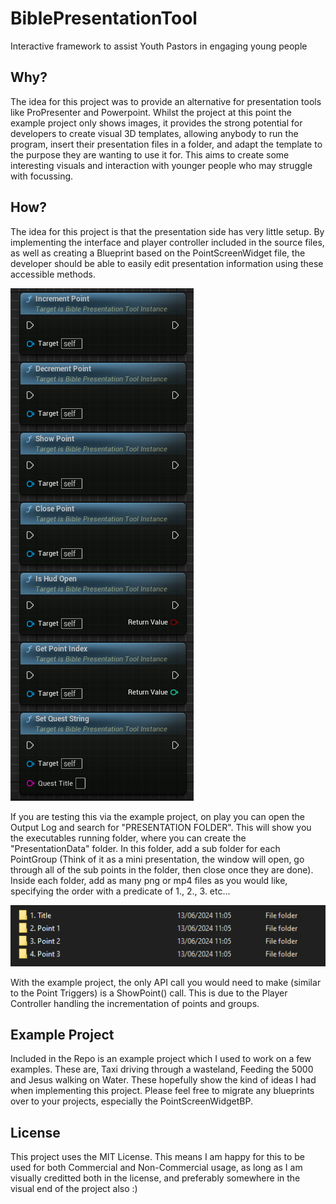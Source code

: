# BiblePresentationTool
 Interactive framework to assist Youth Pastors in engaging young people

## Why?
The idea for this project was to provide an alternative for presentation tools like ProPresenter and Powerpoint. Whilst the project at this point the example project only shows images, it provides the strong potential for developers to create visual 3D templates, allowing anybody to run the program, insert their presentation files in a folder, and adapt the template to the purpose they are wanting to use it for. This aims to create some interesting visuals and interaction with younger people who may struggle with focussing.

## How?
The idea for this project is that the presentation side has very little setup. By implementing the interface and player controller included in the source files, as well as creating a Blueprint based on the PointScreenWidget file, the developer should be able to easily edit presentation information using these accessible methods.

![alt text](ReadmeImages/InterfaceAPI.PNG)

If you are testing this via the example project, on play you can open the Output Log and search for "PRESENTATION FOLDER". This will show you the executables running folder, where you can create the "PresentationData" folder. In this folder, add a sub folder for each PointGroup (Think of it as a mini presentation, the window will open, go through all of the sub points in the folder, then close once they are done). Inside each folder, add as many png or mp4 files as you would like, specifying the order with a predicate of 1., 2., 3. etc...

![alt text](ReadmeImages/PresentationSetup.PNG)

With the example project, the only API call you would need to make (similar to the Point Triggers) is a ShowPoint() call. This is due to the Player Controller handling the incrementation of points and groups.

## Example Project
Included in the Repo is an example project which I used to work on a few examples. These are, Taxi driving through a wasteland, Feeding the 5000 and Jesus walking on Water. These hopefully show the kind of ideas I had when implementing this project. Please feel free to migrate any blueprints over to your projects, especially the PointScreenWidgetBP.

## License
This project uses the MIT License. This means I am happy for this to be used for both Commercial and Non-Commercial usage, as long as I am visually creditted both in the license, and preferably somewhere in the visual end of the project also :)
